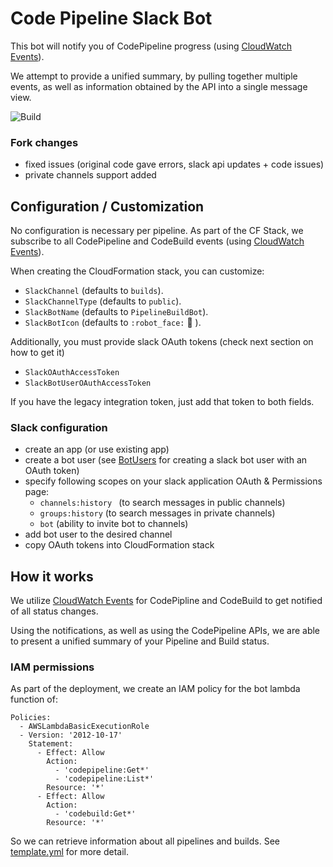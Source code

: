 Code Pipeline Slack Bot
=======================

This bot will notify you of CodePipeline progress (using [CloudWatch Events](https://docs.aws.amazon.com/AmazonCloudWatch/latest/events/WhatIsCloudWatchEvents.html)).

We attempt to provide a unified summary, by pulling together multiple events, as well as information obtained by the API into a single message view.

![Build](build.gif)

### Fork changes ###
 - fixed issues (original code gave errors, slack api updates + code issues)
 - private channels support added

## Configuration / Customization

No configuration is necessary per pipeline.  As part of the CF Stack, we subscribe to all CodePipeline and CodeBuild events (using [CloudWatch Events](https://docs.aws.amazon.com/AmazonCloudWatch/latest/events/WhatIsCloudWatchEvents.html)).

When creating the CloudFormation stack, you can customize:

- `SlackChannel` (defaults to `builds`).
- `SlackChannelType` (defaults to `public`).
- `SlackBotName` (defaults to `PipelineBuildBot`).
- `SlackBotIcon` (defaults to `:robot_face:` 🤖 ).

Additionally, you must provide slack OAuth tokens (check next section on how to get it)
- `SlackOAuthAccessToken` 
- `SlackBotUserOAuthAccessToken`

If you have the legacy integration token, just add that token to both fields.

### Slack configuration
- create an app (or use existing app)
- create a bot user (see [BotUsers](https://api.slack.com/bot-users) for creating a slack bot user with an OAuth token)
- specify following scopes on your slack application OAuth & Permissions page: 
    - `channels:history ` (to search messages in public channels)
    - `groups:history` (to search messages in private channels)
    - `bot` (ability to invite bot to channels)
- add bot user to the desired channel
- copy OAuth tokens into CloudFormation stack


## How it works

We utilize [CloudWatch Events](https://docs.aws.amazon.com/AmazonCloudWatch/latest/events/WhatIsCloudWatchEvents.html) for CodePipline and CodeBuild to get notified of all status changes.

Using the notifications, as well as using the CodePipeline APIs, we are able to present a unified summary of your Pipeline and Build status.


### IAM permissions

As part of the deployment, we create an IAM policy for the bot lambda function of:

```
Policies:
  - AWSLambdaBasicExecutionRole
  - Version: '2012-10-17'
    Statement:
      - Effect: Allow
        Action:
          - 'codepipeline:Get*'
          - 'codepipeline:List*'
        Resource: '*'
      - Effect: Allow
        Action:
          - 'codebuild:Get*'
        Resource: '*'
```

So we can retrieve information about all pipelines and builds.  See [template.yml](https://github.com/AndreyMarchuk/code-pipeline-slack/blob/master/template.yml) for more detail.
